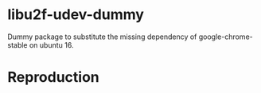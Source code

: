 # libu2f-udev-dummy
Dummy package to substitute the missing dependency of google-chrome-stable on ubuntu 16.

# Reproduction
